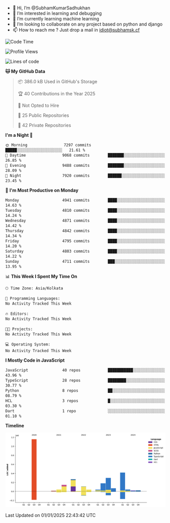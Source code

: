- 👋 Hi, I’m @SubhamKumarSadhukhan
- 👀 I’m interested in learning and debugging
- 🌱 I’m currently learning machine learning
- 💞️ I’m looking to collaborate on any project based on python and django
- 📫 How to reach me ?
      Just drop a mail in idiot@subhamsk.cf

<!---
SubhamKumarSadhukhan/SubhamKumarSadhukhan is a ✨ special ✨ repository because its `README.md` (this file) appears on your GitHub profile.
You can click the Preview link to take a look at your changes.
--->


<!--START_SECTION:waka-->
![Code Time](http://img.shields.io/badge/Code%20Time-2%2C689%20hrs%2026%20mins-blue)

![Profile Views](http://img.shields.io/badge/Profile%20Views-0-blue)

![Lines of code](https://img.shields.io/badge/From%20Hello%20World%20I%27ve%20Written-2.9%20million%20lines%20of%20code-blue)

**🐱 My GitHub Data** 

> 📦 386.0 kB Used in GitHub's Storage 
 > 
> 🏆 40 Contributions in the Year 2025
 > 
> 🚫 Not Opted to Hire
 > 
> 📜 25 Public Repositories 
 > 
> 🔑 42 Private Repositories 
 > 
**I'm a Night 🦉** 

```text
🌞 Morning                7297 commits        █████░░░░░░░░░░░░░░░░░░░░   21.61 % 
🌆 Daytime                9068 commits        ███████░░░░░░░░░░░░░░░░░░   26.85 % 
🌃 Evening                9488 commits        ███████░░░░░░░░░░░░░░░░░░   28.09 % 
🌙 Night                  7920 commits        ██████░░░░░░░░░░░░░░░░░░░   23.45 % 
```
📅 **I'm Most Productive on Monday** 

```text
Monday                   4941 commits        ████░░░░░░░░░░░░░░░░░░░░░   14.63 % 
Tuesday                  4810 commits        ████░░░░░░░░░░░░░░░░░░░░░   14.24 % 
Wednesday                4871 commits        ████░░░░░░░░░░░░░░░░░░░░░   14.42 % 
Thursday                 4842 commits        ████░░░░░░░░░░░░░░░░░░░░░   14.34 % 
Friday                   4795 commits        ████░░░░░░░░░░░░░░░░░░░░░   14.20 % 
Saturday                 4803 commits        ████░░░░░░░░░░░░░░░░░░░░░   14.22 % 
Sunday                   4711 commits        ███░░░░░░░░░░░░░░░░░░░░░░   13.95 % 
```


📊 **This Week I Spent My Time On** 

```text
🕑︎ Time Zone: Asia/Kolkata

💬 Programming Languages: 
No Activity Tracked This Week

🔥 Editors: 
No Activity Tracked This Week

🐱‍💻 Projects: 
No Activity Tracked This Week

💻 Operating System: 
No Activity Tracked This Week
```

**I Mostly Code in JavaScript** 

```text
JavaScript               40 repos            ███████████░░░░░░░░░░░░░░   43.96 % 
TypeScript               28 repos            ████████░░░░░░░░░░░░░░░░░   30.77 % 
Python                   8 repos             ██░░░░░░░░░░░░░░░░░░░░░░░   08.79 % 
HCL                      3 repos             █░░░░░░░░░░░░░░░░░░░░░░░░   03.30 % 
Dart                     1 repo              ░░░░░░░░░░░░░░░░░░░░░░░░░   01.10 % 
```



**Timeline**

![Lines of Code chart](https://raw.githubusercontent.com/SubhamKumarSadhukhan/SubhamKumarSadhukhan/main/assets/bar_graph.png)


 Last Updated on 01/01/2025 22:43:42 UTC
<!--END_SECTION:waka-->
